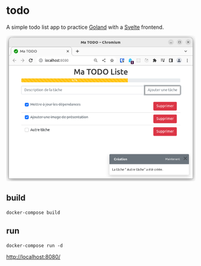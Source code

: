 # todo

A simple todo list app to practice [Goland](https://go.dev/) with a [Svelte](https://svelte.dev/) frontend.

![example](media/example.png)

## build
```
docker-compose build
```

## run
```
docker-compose run -d
```

[http://localhost:8080/](http://localhost:8080/)